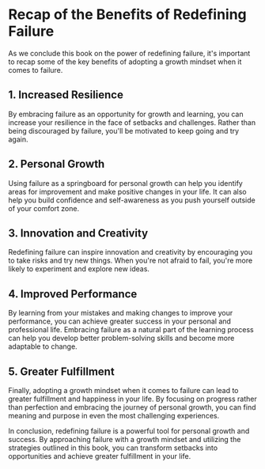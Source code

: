 # Recap of the Benefits of Redefining Failure

As we conclude this book on the power of redefining failure, it's important to recap some of the key benefits of adopting a growth mindset when it comes to failure.

## 1. Increased Resilience

By embracing failure as an opportunity for growth and learning, you can increase your resilience in the face of setbacks and challenges. Rather than being discouraged by failure, you'll be motivated to keep going and try again.

## 2. Personal Growth

Using failure as a springboard for personal growth can help you identify areas for improvement and make positive changes in your life. It can also help you build confidence and self-awareness as you push yourself outside of your comfort zone.

## 3. Innovation and Creativity

Redefining failure can inspire innovation and creativity by encouraging you to take risks and try new things. When you're not afraid to fail, you're more likely to experiment and explore new ideas.

## 4. Improved Performance

By learning from your mistakes and making changes to improve your performance, you can achieve greater success in your personal and professional life. Embracing failure as a natural part of the learning process can help you develop better problem-solving skills and become more adaptable to change.

## 5. Greater Fulfillment

Finally, adopting a growth mindset when it comes to failure can lead to greater fulfillment and happiness in your life. By focusing on progress rather than perfection and embracing the journey of personal growth, you can find meaning and purpose in even the most challenging experiences.

In conclusion, redefining failure is a powerful tool for personal growth and success. By approaching failure with a growth mindset and utilizing the strategies outlined in this book, you can transform setbacks into opportunities and achieve greater fulfillment in your life.
